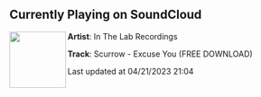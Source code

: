 ## Currently Playing on SoundCloud

[<img align="left" width="100" src="https://i1.sndcdn.com/artworks-qhChwCWR7KgPKBF5-GZFyZg-t500x500.jpg">](https://soundcloud.com/inthelabrecordings/scurrow-excuse-you)

**Artist**: In The Lab Recordings 

**Track**: Scurrow - Excuse You (FREE DOWNLOAD)

Last updated at 04/21/2023 21:04
